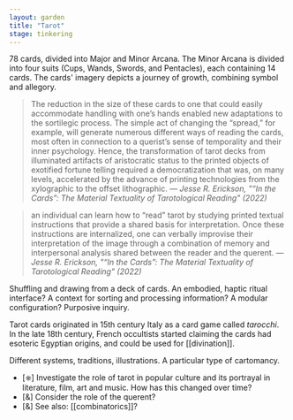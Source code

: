 ```yaml
---  
layout: garden
title: "Tarot"
stage: tinkering
---
```


78 cards, divided into Major and Minor Arcana. The Minor Arcana is divided into four suits (Cups, Wands, Swords, and Pentacles), each containing 14 cards. The cards' imagery depicts a journey of growth, combining symbol and allegory.

> The reduction in the size of these cards to one that could easily accommodate handling with one’s hands enabled new adaptations to the sortilegic process. The simple act of changing the “spread,” for example,
will generate numerous different ways of reading the cards, most often in connection to a querist’s sense of temporality and their inner psychology. Hence, the transformation of tarot decks from illuminated artifacts of aristocratic status to the printed objects of exotified fortune telling required a democratization that was, on many levels, accelerated by the advance of printing technologies from the xylographic to the offset lithographic.
<cite>— Jesse R. Erickson, "“In the Cards”: The Material Textuality of Tarotological Reading" (2022)</cite>

> an individual can learn how to “read” tarot by studying printed textual instructions that provide a shared basis for interpretation. Once these instructions are internalized, one can verbally improvise their interpretation of the image through a combination of memory and interpersonal analysis shared between the reader and the querent.
<cite>— Jesse R. Erickson, "“In the Cards”: The Material Textuality of Tarotological Reading" (2022)</cite>

Shuffling and drawing from a deck of cards. An embodied, haptic ritual interface? A context for sorting and processing information? A modular configuration? Purposive inquiry.

Tarot cards originated in 15th century Italy as a card game called _tarocchi_. In the late 18th century, French occultists started claiming the cards had esoteric Egyptian origins, and could be used for [[divination]].

Different systems, traditions, illustrations. A particular type of cartomancy.

- [⎈] Investigate the role of tarot in popular culture and its portrayal in literature, film, art and music. How has this changed over time?
- [&] Consider the role of the querent?
- [&] See also: [[combinatorics]]?